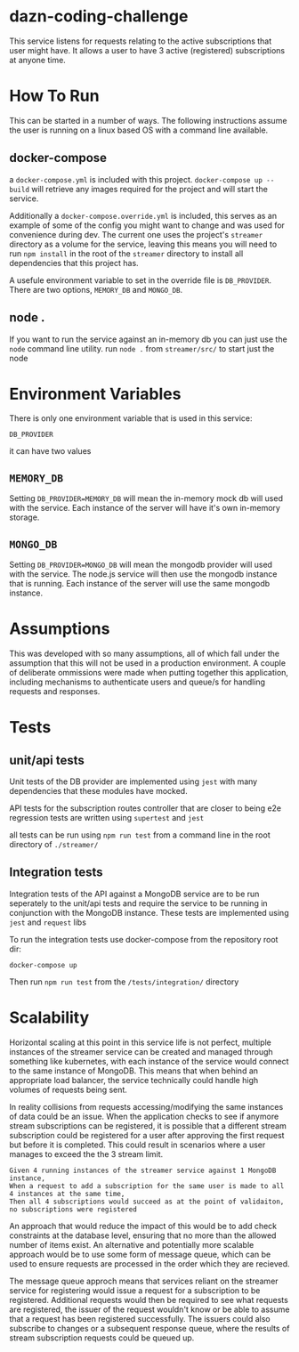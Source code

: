 # dazn-coding-challenge

This service listens for requests relating to the active subscriptions that user might have. It allows a user to have 3 active (registered) subscriptions at anyone time.

# How To Run

This can be started in a number of ways. The following instructions assume the user is running on a linux based OS with a command line available.

## docker-compose

a `docker-compose.yml` is included with this project. `docker-compose up --build` will retrieve any images required for the project and will start the service.

Additionally a `docker-compose.override.yml` is included, this serves as an example of some of the config you might want to change and was used for convenience during dev. The current one uses the project's `streamer` directory as a volume for the service, leaving this means you will need to run `npm install` in the root of the `streamer` directory to install all dependencies that this project has.

A usefule environment variable to set in the override file is `DB_PROVIDER`. There are two options, `MEMORY_DB` and `MONGO_DB`.

## node .

If you want to run the service against an in-memory db you can just use the `node` command line utility. run `node .` from `streamer/src/` to start just the node

# Environment Variables

There is only one environment variable that is used in this service:

```
DB_PROVIDER
```

it can have two values

## `MEMORY_DB`

Setting `DB_PROVIDER=MEMORY_DB` will mean the in-memory mock db will used with the service. Each instance of the server will have it's own in-memory storage.

## `MONGO_DB`

Setting `DB_PROVIDER=MONGO_DB` will mean the mongodb provider will used with the service. The node.js service will then use the mongodb instance that is running. Each instance of the server will use the same mongodb instance.


# Assumptions

This was developed with so many assumptions, all of which fall under the assumption that this will not be used in a production environment.
A couple of deliberate ommissions were made when putting together this application, including mechanisms to authenticate users and queue/s for handling requests and responses.

# Tests

## unit/api tests

Unit tests of the DB provider are implemented using `jest` with many dependencies that these modules have mocked.

API tests for the subscription routes controller that are closer to being e2e regression tests are written using `supertest` and `jest`

all tests can be run using `npm run test` from a command line in the root directory of `./streamer/`

## Integration tests

Integration tests of the API against a MongoDB service are to be run seperately to the unit/api tests and require the service to be running in conjunction with the MongoDB instance. These tests are implemented using `jest` and `request` libs

To run the integration tests use docker-compose from the repository root dir:
```
docker-compose up
```

Then run `npm run test` from the `/tests/integration/` directory


# Scalability

Horizontal scaling at this point in this service life is not perfect, multiple instances of the streamer service can be created and managed through something like kubernetes, with each instance of the service would connect to the same instance of MongoDB. This means that when behind an appropriate load balancer, the service technically could handle high volumes of requests being sent.

In reality collisions from requests accessing/modifying the same instances of data could be an issue. When the application checks to see if anymore stream subscriptions can be registered, it is possible that a different stream subscription could be registered for a user after approving the first request but before it is completed. This could result in scenarios where a user manages to exceed the the 3 stream limit.

```
Given 4 running instances of the streamer service against 1 MongoDB instance,
When a request to add a subscription for the same user is made to all 4 instances at the same time,
Then all 4 subscriptions would succeed as at the point of validaiton, no subscriptions were registered
```

An approach that would reduce the impact of this would be to add check constraints at the database level, ensuring that no more than the allowed number of items exist. An alternative and potentially more scalable approach would be to use some form of message queue, which can be used to ensure requests are processed in the order which they are recieved.

The message queue approch means that services reliant on the streamer service for registering would issue a request for a subscription to be registered. Additional requests would then be required to see what requests are registered, the issuer of the request wouldn't know or be able to assume that a request has been registered successfully. The issuers could also subscribe to changes or a subsequent response queue, where the results of stream subscription requests could be queued up.